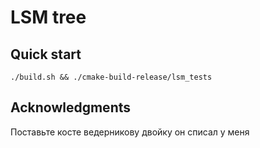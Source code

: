 # LSM tree

## Quick start

`./build.sh && ./cmake-build-release/lsm_tests` 

## Acknowledgments

Поставьте косте ведерникову двойку он списал у меня

